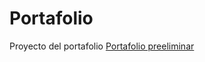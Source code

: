 # Portafolio
Proyecto del portafolio 
<a href="https://oscarrangelm.github.io/Portafolio/">Portafolio preeliminar</a>
